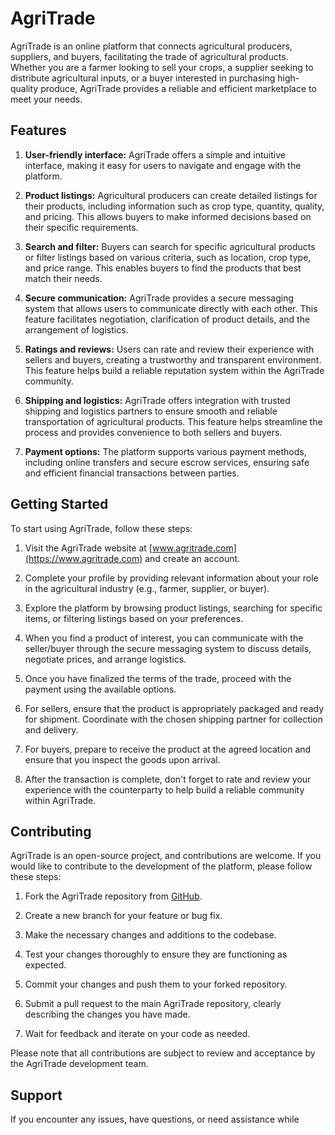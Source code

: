 # AgriTrade

AgriTrade is an online platform that connects agricultural producers, suppliers, and buyers, facilitating the trade of agricultural products. Whether you are a farmer looking to sell your crops, a supplier seeking to distribute agricultural inputs, or a buyer interested in purchasing high-quality produce, AgriTrade provides a reliable and efficient marketplace to meet your needs.

## Features

1. **User-friendly interface:** AgriTrade offers a simple and intuitive interface, making it easy for users to navigate and engage with the platform.

2. **Product listings:** Agricultural producers can create detailed listings for their products, including information such as crop type, quantity, quality, and pricing. This allows buyers to make informed decisions based on their specific requirements.

3. **Search and filter:** Buyers can search for specific agricultural products or filter listings based on various criteria, such as location, crop type, and price range. This enables buyers to find the products that best match their needs.

4. **Secure communication:** AgriTrade provides a secure messaging system that allows users to communicate directly with each other. This feature facilitates negotiation, clarification of product details, and the arrangement of logistics.

5. **Ratings and reviews:** Users can rate and review their experience with sellers and buyers, creating a trustworthy and transparent environment. This feature helps build a reliable reputation system within the AgriTrade community.

6. **Shipping and logistics:** AgriTrade offers integration with trusted shipping and logistics partners to ensure smooth and reliable transportation of agricultural products. This feature helps streamline the process and provides convenience to both sellers and buyers.

7. **Payment options:** The platform supports various payment methods, including online transfers and secure escrow services, ensuring safe and efficient financial transactions between parties.

## Getting Started

To start using AgriTrade, follow these steps:

1. Visit the AgriTrade website at [www.agritrade.com](https://www.agritrade.com) and create an account.

2. Complete your profile by providing relevant information about your role in the agricultural industry (e.g., farmer, supplier, or buyer).

3. Explore the platform by browsing product listings, searching for specific items, or filtering listings based on your preferences.

4. When you find a product of interest, you can communicate with the seller/buyer through the secure messaging system to discuss details, negotiate prices, and arrange logistics.

5. Once you have finalized the terms of the trade, proceed with the payment using the available options.

6. For sellers, ensure that the product is appropriately packaged and ready for shipment. Coordinate with the chosen shipping partner for collection and delivery.

7. For buyers, prepare to receive the product at the agreed location and ensure that you inspect the goods upon arrival.

8. After the transaction is complete, don't forget to rate and review your experience with the counterparty to help build a reliable community within AgriTrade.

## Contributing

AgriTrade is an open-source project, and contributions are welcome. If you would like to contribute to the development of the platform, please follow these steps:

1. Fork the AgriTrade repository from [GitHub](https://github.com/d-nexus081185/AGRICTRADE-LOGIN.git).

2. Create a new branch for your feature or bug fix.

3. Make the necessary changes and additions to the codebase.

4. Test your changes thoroughly to ensure they are functioning as expected.

5. Commit your changes and push them to your forked repository.

6. Submit a pull request to the main AgriTrade repository, clearly describing the changes you have made.

7. Wait for feedback and iterate on your code as needed.

Please note that all contributions are subject to review and acceptance by the AgriTrade development team.

## Support

If you encounter any issues, have questions, or need assistance while
